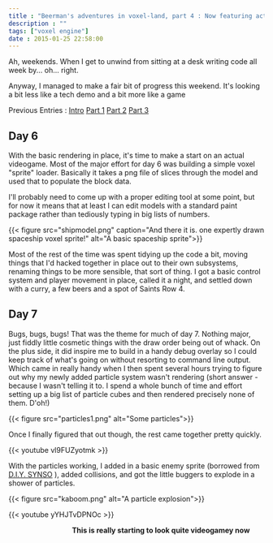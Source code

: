 ```yaml
---
title : "Beerman's adventures in voxel-land, part 4 : Now featuring actual gameplay"
description : ""
tags: ["voxel engine"]
date : 2015-01-25 22:58:00
---
```



Ah, weekends. When I get to unwind from sitting at a desk writing code all week by... oh... right.

Anyway, I managed to make a fair bit of progress this weekend. It's looking a bit less like a tech demo and a bit more like a game

Previous Entries : [Intro](/blog/2015/01/14/beermans-adventures-voxel-land) [Part 1](/blog/2015/01/15/beermans-adventures-voxel-land-part-one-triangles-cubes-blocks-oh-my) [Part 2](/blog/2015/01/20/beermans-adventures-voxel-land-part-two-blowing-chunks) [Part 3](/blog/2015/01/22/beermans-adventures-voxel-land-part-three-it-moves)

<!--more-->
 
## Day 6

With the basic rendering in place, it's time to make a start on an actual videogame. Most of the major effort for day 6 was building a simple voxel "sprite" loader. Basically it takes a png file of slices through the model and used that to populate the block data.

I'll probably need to come up with a proper editing tool at some point, but for now it means that at least I can edit models with a standard paint package rather than tediously typing in big lists of numbers.

{{< figure src="shipmodel.png" caption="And there it is. one expertly drawn spaceship voxel sprite!" alt="A basic spaceship sprite">}}

Most of the rest of the time was spent tidying up the code a bit, moving things that I'd hacked together in place out to their own subsystems, renaming things to be more sensible, that sort of thing. I got a basic control system and player movement in place, called it a night, and settled down with a curry, a few beers and a spot of Saints Row 4.

## Day 7

Bugs, bugs, bugs! That was the theme for much of day 7. Nothing major, just fiddly little cosmetic things with the draw order being out of whack. On the plus side, it did inspire me to build in a handy debug overlay so I could keep track of what's going on without resorting to command line output. Which came in really handy when I then spent several hours trying to figure out why my newly added particle system wasn't rendering (short answer - because I wasn't telling it to. I spend a whole bunch of time and effort setting up a big list of particle cubes and then rendered precisely none of them. D'oh!)

{{< figure src="particles1.png" alt="Some particles">}}

Once I finally figured that out though, the rest came together pretty quickly.

{{< youtube vl9FUZyotmk >}}

With the particles working, I added in a basic enemy sprite (borrowed from [D.I.Y. SYNSO](http://bagfullofwrong.co.uk/bagfullofwords/abuse-my-ip-make-games/) ), added collisions, and got the little buggers to explode in a shower of particles.

{{< figure src="kaboom.png" alt="A particle explosion">}}

{{< youtube yYHJTvDPNOc >}}

<span style="text-align:center;width:600px; display:block"><b>This is really starting to look quite videogamey now</b></span>

